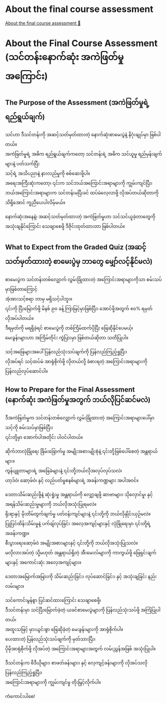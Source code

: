 # About the final course assessment

[About the final course assessment 🔗](https://www.coursera.org/learn/introduction-to-computers-and-operating-systems-and-security/supplement/RzRIw/about-the-final-course-assessment)

# About the Final Course Assessment (သင်တန်းနောက်ဆုံး အကဲဖြတ်မှုအကြောင်း)

## The Purpose of the Assessment (အကဲဖြတ်မှုရဲ့ ရည်ရွယ်ချက်)

သင်ဟာ ဒီသင်တန်းကို အဆင့်သတ်မှတ်ထားတဲ့ နောက်ဆုံးစာမေးပွဲနဲ့ နိဂုံးချုပ်မှာ ဖြစ်ပါတယ်။  
အကဲဖြတ်မှုရဲ့ အဓိက ရည်ရွယ်ချက်ကတော့ သင်တန်းရဲ့ အဓိက သင်ယူမှု ရည်မှန်းချက်များနဲ့ ပတ်သက်ပြီး  
သင့်ရဲ့ အသိပညာနဲ့ နားလည်မှုကို စစ်ဆေးဖို့ပါ။  
အရေးအကြီးဆုံးကတော့၊ ၎င်းက သင်ဘယ်အကြောင်းအရာများကို ကျွမ်းကျင်ပြီး၊  
ဘယ်အကြောင်းအရာများက သင်တန်းမပြီးခင် ထပ်မံလေ့လာဖို့ လိုအပ်တယ်ဆိုတာကို သိရှိအောင် ကူညီပေးပါလိမ့်မယ်။

နောက်ဆုံးအနေနဲ့၊ အဆင့်သတ်မှတ်ထားတဲ့ အကဲဖြတ်မှုဟာ သင်သင်ယူခဲ့တာတွေကို  
အသုံးချနိုင်ကြောင်း သေချာစေဖို့ ဒီဇိုင်းထုတ်ထားတာ ဖြစ်ပါတယ်။

## What to Expect from the Graded Quiz (အဆင့်သတ်မှတ်ထားတဲ့ စာမေးပွဲမှ ဘာတွေ မျှော်လင့်နိုင်မလဲ)

စာမေးပွဲက သင်တန်းတစ်လျှောက် လွှမ်းခြုံထားတဲ့ အကြောင်းအရာများကိုသာ စမ်းသပ်မှာဖြစ်တာကြောင့်  
အံ့အားသင့်စရာ ဘာမှ မရှိသင့်ပါဘူး။  
၎င်းကို ပြီးမြောက်ဖို့ မိနစ် ၉၀ ခန့် ကြာမြင့်မှာဖြစ်ပြီး၊ အောင်ဖို့အတွက် ၈၀% ရမှတ် လိုအပ်ပါတယ်။  
ဒီရမှတ်ကို မရရှိခဲ့ရင် စာမေးပွဲကို တစ်ကြိမ်ထက်ပိုပြီး ဖြေဆိုနိုင်ပေမယ့်၊  
မေးခွန်းများဟာ အကြိမ်တိုင်း ကွဲပြားမှာ ဖြစ်တယ်ဆိုတာ သတိပြုပါ။

သင့်အဖြေများအပေါ် ပြန်လည်သုံးသပ်ချက်ကို ပြန်လည်ကြည့်ရှုပြီး၊  
လိုအပ်ရင် သင့်ထပ်မံ အာရုံစိုက်ဖို့ လိုတယ်လို့ ခံစားရတဲ့ အကြောင်းအရာများကို  
ပြန်လည်လုပ်ဆောင်ပါ။

## How to Prepare for the Final Assessment (နောက်ဆုံး အကဲဖြတ်မှုအတွက် ဘယ်လိုပြင်ဆင်မလဲ)

ဒီအကဲဖြတ်မှုက သင်တန်းတစ်လျှောက် လွှမ်းခြုံထားတဲ့ အကြောင်းအရာများပေါ်မှာ သင့်ကို စမ်းသပ်မှာဖြစ်ပြီး၊  
၎င်းတို့မှာ အောက်ပါအတိုင်း ပါဝင်ပါတယ်။

ဆိုက်ဘာလုံခြုံရေး ခြိမ်းခြောက်မှု အမျိုးအစားမျိုးစုံနဲ့ ၎င်းတို့ဖြစ်ပေါ်စေတဲ့ အန္တရာယ်များ။  
ကွန်ပျူတာများရဲ့ အခြေခံများနဲ့ ၎င်းတို့ဘယ်လိုအလုပ်လုပ်သလဲ၊  
ဟာ့ဒ်ဝဲ၊ ဆော့ဖ်ဝဲ၊ နှင့် လည်ပတ်မှုစနစ်များရဲ့ အခန်းကဏ္ဍများ အပါအဝင်။

ဒေတာသိမ်းဆည်းဖို့နဲ့ ဆုံးရှုံးမှု အန္တရာယ်ကို လျှော့ချဖို့ ဆာဗာများ၊ သိုလှောင်မှု၊ နှင့် အရန်သိမ်းဆည်းမှုများကို ဘယ်လိုအသုံးပြုရမလဲ။  
ရိုးရာနှင့် မိုးတိမ်တွက်ချက်မှု ပတ်ဝန်းကျင်များနဲ့ ၎င်းတို့ကို ဘယ်လိုနှိုင်းယှဉ်မလဲ။  
ပြုပြင်ထိန်းသိမ်းမှုနဲ့ ပက်ချ်လုပ်ခြင်း အလေ့အကျင့်များနှင့် လုံခြုံရေးမှာ ၎င်းတို့ရဲ့ အခန်းကဏ္ဍ။  
စီးပွားရေးဆော့ဖ်ဝဲ အမျိုးအစားများနှင့် ၎င်းတို့ကို ဘယ်လိုအသုံးပြုသလဲ။  
မလိုလားအပ်တဲ့ သို့မဟုတ် အန္တရာယ်ရှိတဲ့ အီးမေးလ်များကို ကာကွယ်ဖို့ ဖြေရှင်းချက်များနှင့် အကောင်းဆုံး အလေ့အကျင့်များ။

ဒေတာအမြောက်အမြားကို သိမ်းဆည်းခြင်း၊ လုပ်ဆောင်ခြင်း၊ နှင့် အသုံးချခြင်း နည်းလမ်းများ။

သင်ကောင်းမွန်စွာ ပြင်ဆင်ထားကြောင်း သေချာစေဖို့၊  
ဒီသင်တန်းမှာ သင်ပြီးမြောက်ခဲ့တဲ့ ယခင်စာမေးပွဲများကို ပြန်လည်သုံးသပ်ဖို့ အကြံပြုပါတယ်၊  
အထူးသဖြင့် မှားယွင်းစွာ ဖြေဆိုခဲ့တဲ့ မေးခွန်းများကို အာရုံစိုက်ပါ။  
ပေးထားတဲ့ ပြန်လည်သုံးသပ်ချက်ကို မှတ်သားပြီး၊  
ပိုမိုအာရုံစိုက်ဖို့ လိုအပ်တဲ့ အကြောင်းအရာများအတွက် လမ်းညွှန်အဖြစ် အသုံးပြုပါ။

ဒီသင်တန်းက ဗီဒီယိုများ၊ စာဖတ်ခန်းများ၊ နှင့် လေ့ကျင့်ခန်းများကို လိုအပ်သလို ပြန်လည်ကြည့်ရှုပြီး၊  
အကြောင်းအရာများကို ကျွမ်းကျင်မှု တိုးမြှင့်လိုက်ပါ။

ကံကောင်းပါစေ!
